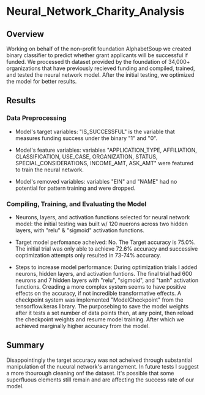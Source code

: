 # Neural_Network_Charity_Analysis

## Overview

Working on behalf of the non-profit foundation AlphabetSoup we created binary classifier to predict whether grant applicants will be successful if funded. We processed th dataset provided by the foundation of 34,000+ organizations that have previously recieved funding and compiled, trained, and tested the neural network model. After the initial testing, we optimized the model for better results.

## Results

### Data Preprocessing

- Model's target variables: "IS_SUCCESSFUL" is the variable that measures funding success under the binary "1" and "0".

- Model's feature variables: variables "APPLICATION_TYPE, AFFILIATION, CLASSIFICATION, USE_CASE, ORGANIZATION, STATUS, SPECIAL_CONSIDERATIONS, INCOME_AMT, ASK_AMT" were featured to train the neural network.

- Model's removed variables: variables "EIN" and "NAME" had no potential for pattern training and were dropped.

### Compiling, Training, and Evaluating the Model

- Neurons, layers, and activation functions selected for neural network model: the initial testing was built w/ 120 nuerons across two hidden layers, with "relu"
& "sigmoid" activation functions. 

- Target model perfomance acheived: No. The Target accuracy is 75.0%. The initial trial was only able to achieve 72.6% accuracy and successive ooptimization attempts only resulted in 73-74% accuracy.

- Steps to increase model performance: During optimization trials I added neurons, hidden layers, and activation funtions. The final trial had 600 neurons and 7 hidden layers with "relu", "sigmoid", and "tanh" activation functions. Creading a more complex system seems to have positive effects on the accuracy, if not incredible transformative effects. A checkpoint system was implemented "ModelCheckpoint" from the tensorflow.keras library. The purposebing to save the model weights after it tests a set number of data points then, at any point, then reload the checkpoint weights and resume model training. After which we achieved marginally higher accuracy from the model.

## Summary

Disappointingly the target accuracy was not acheived through substantial manipulation of the nueural network's arrangement. In future tests I suggest a more thourough cleaning onf the dataset. It's possible that some superfluous elements still remain and are affecting the success rate of our model.







